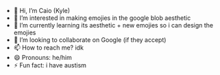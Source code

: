 - 👋 Hi, I’m Caio (Kyle)
- 👀 I’m interested in making emojies in the google blob aesthetic
- 🌱 I’m currently learning its aesthetic + new emojies so i can design the emojies
- 💞️ I’m looking to collaborate on Google (if they accept)
- 📫 How to reach me? idk
- 😄 Pronouns: he/him
- ⚡ Fun fact: i have austism

<!---
pudding-stickers/pudding-stickers is a ✨ special ✨ repository because its `README.md` (this file) appears on your GitHub profile.
You can click the Preview link to take a look at your changes.
--->
